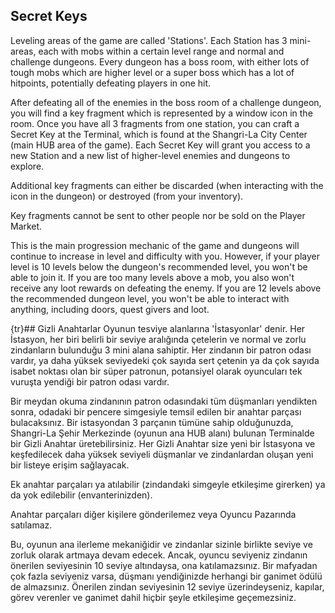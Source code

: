 ## Secret Keys
Leveling areas of the game are called 'Stations'. Each Station has 3 mini-areas, each with mobs within a certain level range and normal and challenge dungeons. Every dungeon has a boss room, with either lots of tough mobs which are higher level or a super boss which has a lot of hitpoints, potentially defeating players in one hit.

After defeating all of the enemies in the boss room of a challenge dungeon, you will find a key fragment which is represented by a window icon in the room. Once you have all 3 fragments from one station, you can craft a Secret Key at the Terminal, which is found at the Shangri-La City Center (main HUB area of the game). Each Secret Key will grant you access to a new Station and a new list of higher-level enemies and dungeons to explore.  

Additional key fragments can either be discarded (when interacting with the icon in the dungeon) or destroyed (from your inventory).

Key fragments cannot be sent to other people nor be sold on the Player Market.

This is the main progression mechanic of the game and dungeons will continue to increase in level and difficulty with you. However, if your player level is 10 levels below the dungeon's recommended level, you won't be able to join it. If you are too many levels above a mob, you also won't receive any loot rewards on defeating the enemy. If you are 12 levels above the recommended dungeon level, you won't be able to interact with anything, including doors, quest givers and loot.

{tr}## Gizli Anahtarlar
Oyunun tesviye alanlarına 'İstasyonlar' denir. Her İstasyon, her biri belirli bir seviye aralığında çetelerin ve normal ve zorlu zindanların bulunduğu 3 mini alana sahiptir. Her zindanın bir patron odası vardır, ya daha yüksek seviyedeki çok sayıda sert çetenin ya da çok sayıda isabet noktası olan bir süper patronun, potansiyel olarak oyuncuları tek vuruşta yendiği bir patron odası vardır.

Bir meydan okuma zindanının patron odasındaki tüm düşmanları yendikten sonra, odadaki bir pencere simgesiyle temsil edilen bir anahtar parçası bulacaksınız. Bir istasyondan 3 parçanın tümüne sahip olduğunuzda, Shangri-La Şehir Merkezinde (oyunun ana HUB alanı) bulunan Terminalde bir Gizli Anahtar üretebilirsiniz. Her Gizli Anahtar size yeni bir İstasyona ve keşfedilecek daha yüksek seviyeli düşmanlar ve zindanlardan oluşan yeni bir listeye erişim sağlayacak.

Ek anahtar parçaları ya atılabilir (zindandaki simgeyle etkileşime girerken) ya da yok edilebilir (envanterinizden).

Anahtar parçaları diğer kişilere gönderilemez veya Oyuncu Pazarında satılamaz.

Bu, oyunun ana ilerleme mekaniğidir ve zindanlar sizinle birlikte seviye ve zorluk olarak artmaya devam edecek. Ancak, oyuncu seviyeniz zindanın önerilen seviyesinin 10 seviye altındaysa, ona katılamazsınız. Bir mafyadan çok fazla seviyeniz varsa, düşmanı yendiğinizde herhangi bir ganimet ödülü de almazsınız. Önerilen zindan seviyesinin 12 seviye üzerindeyseniz, kapılar, görev verenler ve ganimet dahil hiçbir şeyle etkileşime geçemezsiniz.